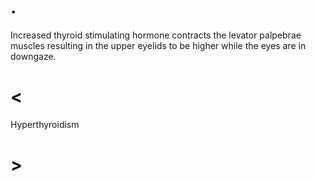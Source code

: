 # .

Increased thyroid stimulating hormone contracts the levator palpebrae muscles resulting in the upper eyelids to be higher while the eyes are in downgaze.

# <

Hyperthyroidism

# >
